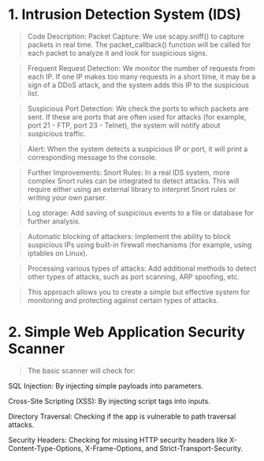 #  1. Intrusion Detection System (IDS)

>Code Description:
Packet Capture:
We use scapy.sniff() to capture packets in real time. The packet_callback() function will be called for each packet to analyze it and look for suspicious signs.

>Frequent Request Detection:
We monitor the number of requests from each IP. If one IP makes too many requests in a short time, it may be a sign of a DDoS attack, and the system adds this IP to the suspicious list.

>Suspicious Port Detection:
We check the ports to which packets are sent. If these are ports that are often used for attacks (for example, port 21 - FTP, port 23 - Telnet), the system will notify about suspicious traffic.

>Alert:
When the system detects a suspicious IP or port, it will print a corresponding message to the console.

>Further Improvements:
Snort Rules:
In a real IDS system, more complex Snort rules can be integrated to detect attacks. This will require either using an external library to interpret Snort rules or writing your own parser.

>Log storage:
Add saving of suspicious events to a file or database for further analysis.

>Automatic blocking of attackers:
Implement the ability to block suspicious IPs using built-in firewall mechanisms (for example, using iptables on Linux).

>Processing various types of attacks:
Add additional methods to detect other types of attacks, such as port scanning, ARP spoofing, etc.

>This approach allows you to create a simple but effective system for monitoring and protecting against certain types of attacks.

# 2. Simple Web Application Security Scanner
 

>The basic scanner will check for:

SQL Injection: By injecting simple payloads into parameters.

Cross-Site Scripting (XSS): By injecting script tags into inputs.

Directory Traversal: Checking if the app is vulnerable to path traversal attacks.

Security Headers: Checking for missing HTTP security headers like X-Content-Type-Options, X-Frame-Options, and Strict-Transport-Security.
